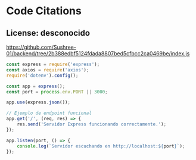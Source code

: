 # Code Citations

## License: desconocido
https://github.com/Sushree-01/backend/tree/2b388edbf5124fdada8807bed5cfbcc2ca0469be/index.js

```javascript
const express = require('express');
const axios = require('axios');
require('dotenv').config();

const app = express();
const port = process.env.PORT || 3000;

app.use(express.json());

// Ejemplo de endpoint funcional
app.get('/', (req, res) => {
    res.send('Servidor Express funcionando correctamente.');
});

app.listen(port, () => {
    console.log(`Servidor escuchando en http://localhost:${port}`);
});
```

